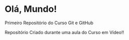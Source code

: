 # Olá, Mundo!
 Primeiro Repositório do Curso Git e GitHub

Repositório Criado durante uma aula do Curso em Vídeo!!